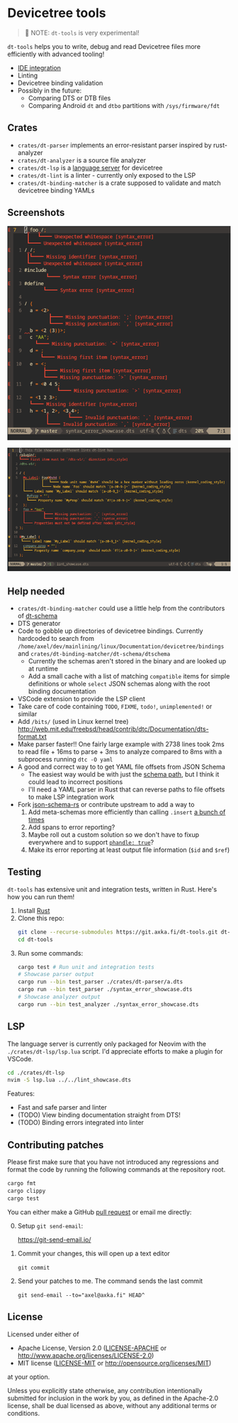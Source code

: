 # Devicetree tools

> 🚧 NOTE: `dt-tools` is very experimental!

`dt-tools` helps you to write, debug and read Devicetree files more efficiently with advanced tooling!

* [IDE integration](#lsp)
* Linting
* Devicetree binding validation
* Possibly in the future:
  * Comparing DTS or DTB files
  * Comparing Android `dt` and `dtbo` partitions with `/sys/firmware/fdt`

## Crates

* `crates/dt-parser` implements an error-resistant parser inspired by rust-analyzer
* `crates/dt-analyzer` is a source file analyzer
* `crates/dt-lsp` is a [language server](https://code.visualstudio.com/api/language-extensions/language-server-extension-guide#why-language-server) for devicetree
* `crates/dt-lint` is a linter - currently only exposed to the LSP
* `crates/dt-binding-matcher` is a crate supposed to validate and match devicetree binding YAMLs

## Screenshots

![Syntax error resiliency showcase in Neovim](screenshots/syntax_error_showcase.dts.png)

![Lint showcase in Neovim](screenshots/lint_showcase.dts.png)

## Help needed

* `crates/dt-binding-matcher` could use a little help from the contributors of [dt-schema](https://github.com/devicetree-org/dt-schema)
* DTS generator
* Code to gobble up directories of devicetree bindings. Currently hardcoded to search from
  `/home/axel/dev/mainlining/linux/Documentation/devicetree/bindings` and
  `crates/dt-binding-matcher/dt-schema/dtschema`
  * Currently the schemas aren't stored in the binary and are looked up at runtime
  * Add a small cache with a list of matching `compatible` items for simple definitions or whole `select` JSON schemas
    along with the root binding documentation
* VSCode extension to provide the LSP client
* Take care of code containing `TODO`, `FIXME`, `todo!`, `unimplemented!` or similar
* Add `/bits/` (used in Linux kernel tree) <http://web.mit.edu/freebsd/head/contrib/dtc/Documentation/dts-format.txt>
* Make parser faster!! One fairly large example with 2738 lines took 2ms to read file + 16ms to parse + 3ms to analyze compared to 8ms with a subprocess running `dtc -O yaml`
* A good and correct way to to get YAML file offsets from JSON Schema
  * The easiest way would be with just the [schema path](https://docs.rs/jsonschema/latest/jsonschema/error/struct.ValidationError.html#structfield.schema_path), but I think it could lead to incorrect positions
  * I'll need a YAML parser in Rust that can reverse paths to file offsets to make LSP integration work
* Fork [json-schema-rs](https://github.com/stranger6667/jsonschema-rs) or contribute upstream to add a way to
  1. Add meta-schemas more efficiently than calling `.insert` [a bunch of times](https://docs.rs/jsonschema/latest/src/jsonschema/compilation/options.rs.html#569)
  2. Add spans to error reporting?
  3. Maybe roll out a custom solution so we don't have to fixup everywhere and to support [`phandle: true`](https://github.com/devicetree-org/dt-schema/blob/5fdf9654d5069ef0ec430525d98cf3c04086405d/dtschema/schemas/types.yaml#L331)?
  4. Make its error reporting at least output file information (`$id` and `$ref`)

## Testing

`dt-tools` has extensive unit and integration tests, written in Rust. Here's how you can run them!

1. Install [Rust](https://www.rust-lang.org/learn/get-started)
2. Clone this repo:
   ```sh
   git clone --recurse-submodules https://git.axka.fi/dt-tools.git dt-tools
   cd dt-tools
   ```
3. Run some commands:
   ```sh
   cargo test # Run unit and integration tests
   # Showcase parser output
   cargo run --bin test_parser ./crates/dt-parser/a.dts
   cargo run --bin test_parser ./syntax_error_showcase.dts
   # Showcase analyzer output
   cargo run --bin test_analyzer ./syntax_error_showcase.dts
   ```

## LSP

The language server is currently only packaged for Neovim with the `./crates/dt-lsp/lsp.lua` script. I'd appreciate efforts to make a plugin for VSCode.

```sh
cd ./crates/dt-lsp
nvim -S lsp.lua ../../lint_showcase.dts
```

Features:

* Fast and safe parser and linter
* (TODO) View binding documentation straight from DTS!
* (TODO) Binding errors integrated into linter

## Contributing patches

Please first make sure that you have not introduced any regressions and format the code by running the following commands at the repository root.
```sh
cargo fmt
cargo clippy
cargo test
```

You can either make a GitHub [pull request](https://github.com/axelkar/dt-tools/pulls) or email me directly:

0. Setup `git send-email`:

   <https://git-send-email.io/>

1. Commit your changes, this will open up a text editor

   `git commit`

2. Send your patches to me. The command sends the last commit

   `git send-email --to="axel@axka.fi" HEAD^`

## License

Licensed under either of

 * Apache License, Version 2.0
   ([LICENSE-APACHE](LICENSE-APACHE) or http://www.apache.org/licenses/LICENSE-2.0)
 * MIT license
   ([LICENSE-MIT](LICENSE-MIT) or http://opensource.org/licenses/MIT)

at your option.


Unless you explicitly state otherwise, any contribution intentionally submitted
for inclusion in the work by you, as defined in the Apache-2.0 license, shall be
dual licensed as above, without any additional terms or conditions.

